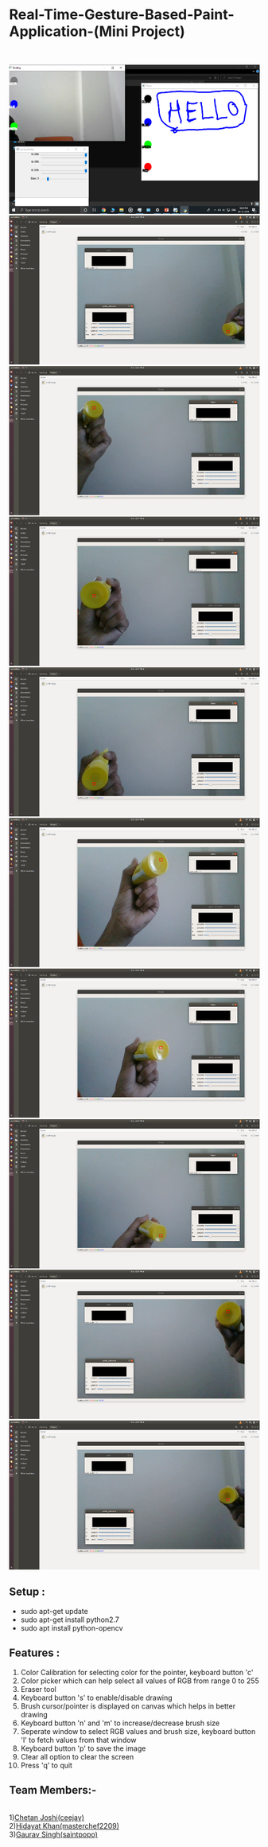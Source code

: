 # Real-Time-Gesture-Based-Paint-Application-(Mini Project)

<br/>
<p>
    <img src="/resources/354qYM.png" width="800" height="300" />
    <img src="/resources/img_9.png" width="800" height="300" />
    <img src="/resources/img_1.png" width="800" height="300" />
    <img src="/resources/img_2.png" width="800" height="300" />
    <img src="/resources/img_3.png" width="800" height="300" />
    <img src="/resources/img_4.png" width="800" height="300" />
    <img src="/resources/img_5.png" width="800" height="300" />
    <img src="/resources/img_6.png" width="800" height="300" />
    <img src="/resources/img_7.png" width="800" height="300" />
    <img src="/resources/img_8.png" width="800" height="300" />
</p>


<h2>Setup : </h2>
<ul>
    <li>sudo apt-get update</li>
    <li>sudo apt-get install python2.7</li>
    <li>sudo apt install python-opencv</li>
</ul>

<h2>Features : </h2>
<ol>
    <li>Color Calibration for selecting color for the pointer, keyboard button 'c'</l1>
    <li>Color picker which can help select all values of RGB from range 0 to 255</l1>
    <li>Eraser tool</l1>
    <li>Keyboard button 's' to enable/disable drawing</l1>
    <li>Brush cursor/pointer is displayed on canvas which helps in better drawing</l1>
    <li>Keyboard button 'n' and 'm' to increase/decrease brush size</l1>
    <li>Seperate window to select RGB values and brush size, keyboard button 'l' to fetch values from that window</l1>
    <li>Keyboard button 'p' to save the image</l1>
    <li>Clear all option to clear the screen</l1>
    <li>Press 'q' to quit</li>
</ol>

</p>
<h2>Team Members:-</h2><br/>
1)<a href="https://github.com/ceejay">Chetan Joshi(ceejay)</a><br/>
2)<a href="https://github.com/masterchef2209">Hidayat Khan(masterchef2209)</a><br/>
3)<a href="https://github.com/saintpopo">Gaurav Singh(saintpopo)</a><br/>

